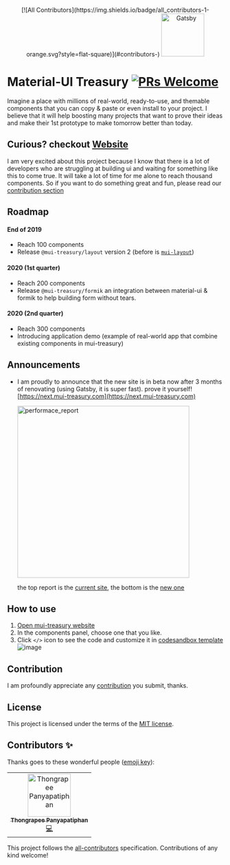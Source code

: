 <p align="center">
<!-- ALL-CONTRIBUTORS-BADGE:START - Do not remove or modify this section -->[![All Contributors](https://img.shields.io/badge/all_contributors-1-orange.svg?style=flat-square)](#contributors-)<!-- ALL-CONTRIBUTORS-BADGE:END -->
  <a href="https://www.gatsbyjs.org">
    <img alt="Gatsby" src="https://user-images.githubusercontent.com/18292247/65975821-6361e500-e499-11e9-94a4-02aef55c2c23.png" width="100" />
  </a>
</p>

# Material-UI Treasury [![PRs Welcome](https://img.shields.io/badge/PRs-welcome-green.svg)](https://github.com/siriwatknp/mui-treasury-next/pulls)

Imagine a place with millions of real-world, ready-to-use, and themable components that you can copy & paste or even install to your project. I believe that it will help boosting many projects that want to prove their ideas and make their 1st prototype to make tomorrow better than today.
## Curious? checkout [Website](https://mui-treasury.com)

I am very excited about this project because I know that there is a lot of developers who are struggling at building ui and waiting for something like this to come true. It will take a lot of time for me alone to reach thousand components. So if you want to do something great and fun, please read our [contribution section](#Contribution)

## Roadmap
#### End of 2019
- Reach 100 components
- Release `@mui-treasury/layout` version 2 (before is [`mui-layout`](https://github.com/siriwatknp/mui-layout)) 

#### 2020 (1st quarter)
- Reach 200 components
- Release `@mui-treasury/formik` an integration between material-ui & formik to help building form without tears.

#### 2020 (2nd quarter)
- Reach 300 components
- Introducing application demo (example of real-world app that combine existing components in mui-treasury)

## Announcements

- I am proudly to announce that the new site is in beta now after 3 months of renovating (using Gatsby, it is super fast). prove it yourself! [https://next.mui-treasury.com](https://next.mui-treasury.com)

    <img alt="performace_report" src="https://user-images.githubusercontent.com/18292247/65976784-e2a3e880-e49a-11e9-82e7-b747a1bd2776.png" width="400" />
    
    the top report is the [current site](https://mui-treasury.com), the bottom is the [new one](https://next.mui-treasury.com)

## How to use

1. [Open mui-treasury website](https://mui-treasury.com)
2. In the components panel, choose one that you like.
3. Click `</>` icon to see the code and customize it in [codesandbox template](https://codesandbox.io/s/mui-treasury-demo-template-3i5hn)
![image](https://user-images.githubusercontent.com/18292247/68522873-7317e900-02e3-11ea-922f-3598828a2481.png)


## Contribution

I am profoundly appreciate any [contribution](/.github/CONTRIBUTING.md) you submit, thanks.

## License

This project is licensed under the terms of the
[MIT license](/LICENSE).

## Contributors ✨

Thanks goes to these wonderful people ([emoji key](https://allcontributors.org/docs/en/emoji-key)):

<!-- ALL-CONTRIBUTORS-LIST:START - Do not remove or modify this section -->
<!-- prettier-ignore-start -->
<!-- markdownlint-disable -->
<table>
  <tr>
    <td align="center"><a href="https://github.com/bokherus"><img src="https://avatars0.githubusercontent.com/u/9125776?v=4" width="100px;" alt="Thongrapee Panyapatiphan"/><br /><sub><b>Thongrapee Panyapatiphan</b></sub></a><br /><a href="https://github.com/siriwatknp/mui-treasury/commits?author=bokherus" title="Code">💻</a></td>
  </tr>
</table>

<!-- markdownlint-enable -->
<!-- prettier-ignore-end -->
<!-- ALL-CONTRIBUTORS-LIST:END -->

This project follows the [all-contributors](https://github.com/all-contributors/all-contributors) specification. Contributions of any kind welcome!